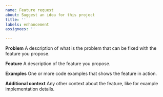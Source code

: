 ```yaml
---
name: Feature request
about: Suggest an idea for this project
title: ''
labels: enhancement
assignees: ''

---
```


**Problem**
A description of what is the problem that can be fixed with the feature you propose.

**Feature**
A description of the feature you propose.

**Examples**
One or more code examples that shows the feature in action.

**Additional context**
Any other context about the feature, like for example implementation details.
